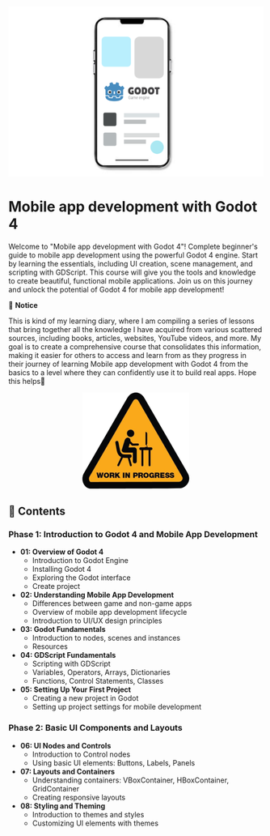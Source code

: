 <div align="center">
  <img src="res/img/img.png" alt="Logo">
</div>

# Mobile app development with Godot 4

Welcome to "Mobile app development with Godot 4"! Complete beginner's guide to mobile app development using the powerful Godot 4 engine. Start by learning the essentials, including UI creation, scene management, and scripting with GDScript. This course will give you the tools and knowledge to create beautiful, functional mobile applications. Join us on this journey and unlock the potential of Godot 4 for mobile app development!  

📌 **Notice**

This is kind of my learning diary, where I am compiling a series of lessons that bring together all the knowledge I have acquired from various scattered sources, including books, articles, websites, YouTube videos, and more. My goal is to create a comprehensive course that consolidates this information, making it easier for others to access and learn from as they progress in their journey of learning Mobile app development with Godot 4 from the basics to a level where they can confidently use it to build real apps. Hope this helps🙂

<div align="center">
  <img src="res/img/wip.png" alt="Logo">
</div>



## **📑 Contents**

### **Phase 1: Introduction to Godot 4 and Mobile App Development**

- **01: Overview of Godot 4**
    - Introduction to Godot Engine
    - Installing Godot 4
    - Exploring the Godot interface
    - Create project
- **02: Understanding Mobile App Development**
    - Differences between game and non-game apps
    - Overview of mobile app development lifecycle
    - Introduction to UI/UX design principles
- **03: Godot Fundamentals**
    - Introduction to nodes, scenes and instances
    - Resources
- **04: GDScript Fundamentals**
    - Scripting with GDScript
    - Variables, Operators, Arrays, Dictionaries
    - Functions, Control Statements, Classes
- **05: Setting Up Your First Project**
    - Creating a new project in Godot
    - Setting up project settings for mobile development

### **Phase 2: Basic UI Components and Layouts**

- **06: UI Nodes and Controls**
    - Introduction to Control nodes
    - Using basic UI elements: Buttons, Labels, Panels
- **07: Layouts and Containers**
    - Understanding containers: VBoxContainer, HBoxContainer, GridContainer
    - Creating responsive layouts
- **08: Styling and Theming**
    - Introduction to themes and styles
    - Customizing UI elements with themes